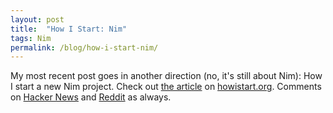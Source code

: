 ```yaml
---
layout: post
title:  "How I Start: Nim"
tags: Nim
permalink: /blog/how-i-start-nim/
---
```


My most recent post goes in another direction (no, it's still about Nim): How I
start a new Nim project. Check out [the
article](http://howistart.org/posts/nim/1) on
[howistart.org](http://howistart.org/). Comments on [Hacker
News](https://news.ycombinator.com/item?id=9021244) and
[Reddit](https://www.reddit.com/r/programming/comments/2vaxr9/how_i_start_nim_dennis_felsing/) as always.
